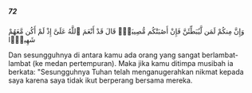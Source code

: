 ##### 72

<span class="ayah">وَإِنَّ مِنكُمْ لَمَن لَّيُبَطِّئَنَّ فَإِنْ أَصَٰبَتْكُم مُّصِيبَةٌۭ قَالَ قَدْ أَنْعَمَ ٱللَّهُ عَلَىَّ إِذْ لَمْ أَكُن مَّعَهُمْ شَهِيدًۭا</span>

<span class="ayah_translation">Dan sesungguhnya di antara kamu ada orang yang sangat berlambat-lambat (ke medan pertempuran). Maka jika kamu ditimpa musibah ia berkata: "Sesungguhnya Tuhan telah menganugerahkan nikmat kepada saya karena saya tidak ikut berperang bersama mereka.</span>
